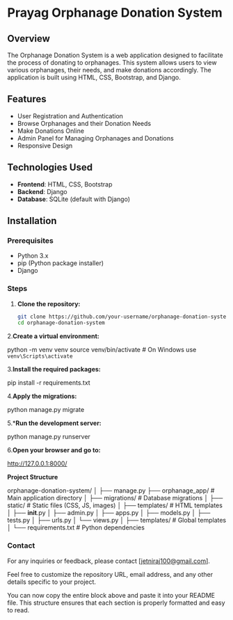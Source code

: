 ﻿# Prayag Orphanage Donation System

## Overview
The Orphanage Donation System is a web application designed to facilitate the process of donating to orphanages. This system allows users to view various orphanages, their needs, and make donations accordingly. The application is built using HTML, CSS, Bootstrap, and Django.

## Features
- User Registration and Authentication
- Browse Orphanages and their Donation Needs
- Make Donations Online
- Admin Panel for Managing Orphanages and Donations
- Responsive Design

## Technologies Used
- **Frontend**: HTML, CSS, Bootstrap
- **Backend**: Django
- **Database**: SQLite (default with Django)

## Installation

### Prerequisites
- Python 3.x
- pip (Python package installer)
- Django

### Steps
1. **Clone the repository:**
   ```bash
   git clone https://github.com/your-username/orphanage-donation-system.git
   cd orphanage-donation-system


2.**Create a virtual environment:**

python -m venv venv
source venv/bin/activate  # On Windows use `venv\Scripts\activate`

3.**Install the required packages:**

pip install -r requirements.txt

4.**Apply the migrations:**

python manage.py migrate

5.***Run the development server:**

python manage.py runserver


6.**Open your browser and go to:**

http://127.0.0.1:8000/





**Project Structure**

orphanage-donation-system/
│
├── manage.py
├── orphanage_app/            # Main application directory
│   ├── migrations/           # Database migrations
│   ├── static/               # Static files (CSS, JS, images)
│   ├── templates/            # HTML templates
│   ├── __init__.py
│   ├── admin.py
│   ├── apps.py
│   ├── models.py
│   ├── tests.py
│   ├── urls.py
│   └── views.py
│
├── templates/                # Global templates
│
└── requirements.txt          # Python dependencies




### Contact
For any inquiries or feedback, please contact [jetniraj100@gmail.com].

Feel free to customize the repository URL, email address, and any other details specific to your project.

You can now copy the entire block above and paste it into your README file. This structure ensures that each section is properly formatted and easy to read.


